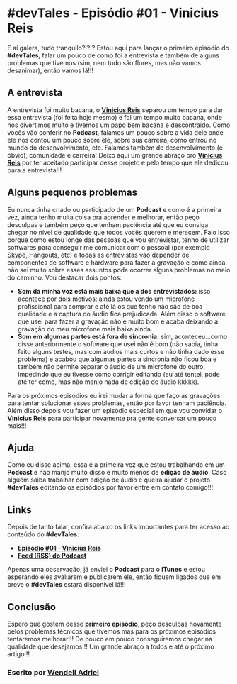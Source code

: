 # #devTales - Episódio #01 - Vinicius Reis

E aí galera, tudo tranquilo?!?!? Estou aqui para lançar o primeiro episódio do **#devTales**, falar um pouco de como foi a entrevista e também de alguns problemas que tivemos (sim, nem tudo são flores, mas não vamos desanimar), então vamos lá!!!

## A entrevista

A entrevista foi muito bacana, o **[Vinicius Reis](https://github.com/vinicius73)** separou um tempo para dar essa entrevista (foi feita hoje mesmo) e foi um tempo muito bacana, onde nos divertimos muito e tivemos um papo bem bacana e descontraído. Como vocês vão conferir no **Podcast**, falamos um pouco sobre a vida dele onde ele nos contou um pouco sobre ele, sobre sua carreira, como entrou no mundo do desenvolvimento, etc. Falamos também de desenvolvimento (é óbvio), comunidade e carreira! Deixo aqui um grande abraço pro **[Vinicius Reis](https://github.com/vinicius73)** por ter aceitado participar desse projeto e pelo tempo que ele dedicou para a entrevista!!!

## Alguns pequenos problemas

Eu nunca tinha criado ou participado de um **Podcast** e como é a primeira vez, ainda tenho muita coisa pra aprender e melhorar, então peço desculpas e também peço que tenham paciência até que eu consiga chegar no nível de qualidade que todos vocês querem e merecem. Falo isso porque como estou longe das pessoas que vou entrevistar, tenho de utilizar softwares para conseguir me comunicar com o pessoal (por exemplo Skype, Hangouts, etc) e todas as entrevistas vão depender de componentes de software e hardware para fazer a gravação e como ainda não sei muito sobre esses assuntos pode ocorrer alguns problemas no meio do caminho. Vou destacar dois pontos:

- **Som da minha voz está mais baixa que a dos entrevistados:** isso acontece por dois motivos: ainda estou vendo um microfone profissional para comprar e até lá os que tenho não são de boa qualidade e a captura do áudio fica prejudicada. Além disso o software que usei para fazer a gravação não é muito bom e acaba deixando a gravação do meu microfone mais baixa ainda.
- **Som em algumas partes está fora de sincronia:** sim, aconteceu...como disse anteriormente o software que usei não é bom (não sabia, tinha feito alguns testes, mas com áudios mais curtos e não tinha dado esse problema) e acabou que algumas partes a sincronia não ficou boa e também não permite separar o áudio de um microfone do outro, impedindo que eu tivesse como corrigir editando (eu até tentei, pode até ter como, mas não manjo nada de edição de áudio kkkkk).

Para os próximos episódios eu irei mudar a forma que faço as gravações para tentar solucionar esses problemas, então por favor tenham paciência. Além disso depois vou fazer um episódio especial em que vou convidar o **[Vinicius Reis](https://github.com/vinicius73)** para participar novamente pra gente conversar um pouco mais!!!

## Ajuda

Como eu disse acima, essa é a primeira vez que estou trabalhando em um **Podcast** e não manjo muito disso e muito menos de **edição de áudio**. Caso alguém saiba trabalhar com edição de áudio e queira ajudar o projeto **#devTales** editando os episódios por favor entre em contato comigo!!!

## Links

Depois de tanto falar, confira abaixo os links importantes para ter acesso ao conteúdo do **#devTales**:

- **[Episódio #01 - Vinicius Reis](https://soundcloud.com/devtales/episodio-01-vinicius-reis)**
- **[Feed (RSS) do Podcast](http://feeds.soundcloud.com/users/soundcloud:users:270822531/sounds.rss)**

Apenas uma observação, já enviei o **Podcast** para o **iTunes** e estou esperando eles avaliarem e publicarem ele, então fiquem ligados que em breve o **#devTales** estará disponível lá!!!

## Conclusão

Espero que gostem desse **primeiro episódio**, peço desculpas novamente pelos problemas técnicos que tivemos mas para os próximos episódios tentaremos melhorar!!! De pouco em pouco conseguiremos chegar na qualidade que desejamos!!! Um grande abraço a todos e até o próximo artigo!!!

### Escrito por [Wendell Adriel](https://wendelladriel.com)